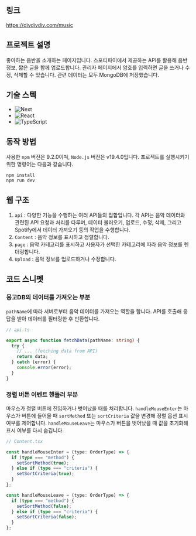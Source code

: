 ## 링크

https://divdivdiv.com/music

## 프로젝트 설명

좋아하는 음반을 소개하는 페이지입니다. 스포티파이에서 제공하는 API를 활용해 음반 정보, 짧은 글을 함께 업로드합니다. 관리자 페이지에서 암호를 입력하면 글을 쓰거나 수정, 삭제할 수 있습니다. 관련 데이터는 모두 MongoDB에 저장했습니다.

## 기술 스텍

- ![Next][Next.js]
- ![React][React.js]
- ![TypeScript][TypeScript]

## 동작 방법

사용한 `npm` 버전은 9.2.0이며, `Node.js` 버전은 v19.4.0입니다. 프로젝트를 실행시키기 위한 명령어는 다음과 같습니다.

```shell
npm install
npm run dev
```

## 웹 구조

1. `api` : 다양한 기능을 수행하는 여러 API들의 집합입니다. 각 API는 음악 데이터와 관련된 API 요청과 처리를 다루며, 데이터 불러오기, 업로드, 수정, 삭제, 그리고 Spotify에서 데이터 가져오기 등의 작업을 수행합니다.
2. `Content` : 음악 정보를 표시하고 정렬합니다.
3. `page` : 음악 카테고리를 표시하고 사용자가 선택한 카테고리에 따라 음악 정보를 렌더링합니다.
4. `Upload` : 음악 정보를 업로드하거나 수정합니다.

## 코드 스니펫

### 몽고DB의 데이터를 가져오는 부분

`pathName`에 따라 서버로부터 음악 데이터를 가져오는 역할을 합니다. API를 호출해 응답을 받아 데이터를 필터링한 후 반환합니다.

```typescript
// api.ts

export async function fetchData(pathName: string) {
  try {
    // ... (fetching data from API)
    return data;
  } catch (error) {
    console.error(error);
  }
}
```

### 정렬 버튼 이벤트 핸들러 부분

마우스가 정렬 버튼에 진입하거나 벗어났을 때를 처리합니다. `handleMouseEnter`는 마우스가 버튼에 들어올 때 `sortMethod` 또는 `sortCriteria` 값을 변경해 정렬 옵션 표시 여부를 제어합니다. `handleMouseLeave`는 마우스가 버튼을 벗어났을 때 값을 초기화해 표시 여부를 다시 숨깁니다.

```typescript
// Content.tsx

const handleMouseEnter = (type: OrderType) => {
  if (type === "method") {
    setSortMethod(true);
  } else if (type === "criteria") {
    setSortCriteria(true);
  }
};

const handleMouseLeave = (type: OrderType) => {
  if (type === "method") {
    setSortMethod(false);
  } else if (type === "criteria") {
    setSortCriteria(false);
  }
};
```

[Next.js]: https://img.shields.io/badge/next.js-000000?style=for-the-badge&logo=nextdotjs&logoColor=white
[React.js]: https://img.shields.io/badge/React-20232A?style=for-the-badge&logo=react&logoColor=61DAFB
[TypeScript]: https://img.shields.io/badge/TypeScript-007ACC?style=for-the-badge&logo=typescript&logoColor=white
[Redux]: https://img.shields.io/badge/Redux-593D88?style=for-the-badge&logo=redux&logoColor=white
[MongoDB]: https://img.shields.io/badge/MongoDB-4EA94B?style=for-the-badge&logo=mongodb&logoColor=white
[Gatsby]: https://img.shields.io/badge/Gatsby-663399?style=for-the-badge&logo=gatsby&logoColor=white

